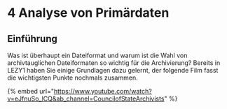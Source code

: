 # 4 Analyse von Primärdaten

## Einführung

Was ist überhaupt ein Dateiformat und warum ist die Wahl von archivtauglichen Dateiformaten so wichtig für die Archivierung? Bereits in LEZY1 haben Sie einige Grundlagen dazu gelernt, der folgende Film fasst die wichtigsten Punkte nochmals zusammen.

{% embed url="https://www.youtube.com/watch?v=eJfnuSo_lCQ&ab_channel=CouncilofStateArchivists" %}

